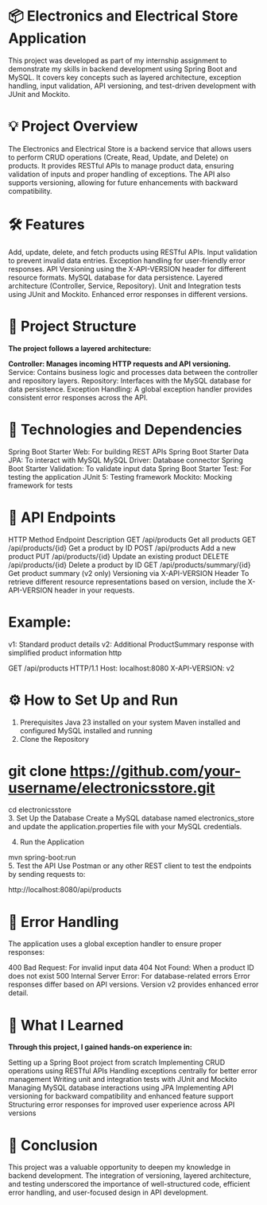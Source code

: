 # 📦 Electronics and Electrical Store Application
This project was developed as part of my internship assignment to demonstrate my skills in backend development using Spring Boot and MySQL.
 It covers key concepts such as layered architecture, exception handling, input validation, API versioning, 
 and test-driven development with JUnit and Mockito.

# 💡 Project Overview
The Electronics and Electrical Store is a backend service that allows users to perform CRUD operations 
(Create, Read, Update, and Delete) on products. It provides RESTful APIs to manage product data, 
ensuring validation of inputs and proper handling of exceptions. The API also supports versioning, 
allowing for future enhancements with backward compatibility.

 # 🛠️ Features
Add, update, delete, and fetch products using RESTful APIs.
Input validation to prevent invalid data entries.
Exception handling for user-friendly error responses.
API Versioning using the X-API-VERSION header for different resource formats.
MySQL database for data persistence.
Layered architecture (Controller, Service, Repository).
Unit and Integration tests using JUnit and Mockito.
Enhanced error responses in different versions.
# 📂 Project Structure
**The project follows a layered architecture:**
 
**Controller: Manages incoming HTTP requests and API versioning.**
Service: Contains business logic and processes data between the controller and repository layers.
Repository: Interfaces with the MySQL database for data persistence.
Exception Handling: A global exception handler provides consistent error responses across the API.

# 🔧 Technologies and Dependencies
Spring Boot Starter Web: For building REST APIs
Spring Boot Starter Data JPA: To interact with MySQL
MySQL Driver: Database connector
Spring Boot Starter Validation: To validate input data
Spring Boot Starter Test: For testing the application
JUnit 5: Testing framework
Mockito: Mocking framework for tests

# 📝 API Endpoints
HTTP Method	Endpoint	Description
GET	/api/products	Get all products
GET	/api/products/{id}	Get a product by ID
POST	/api/products	Add a new product
PUT	/api/products/{id}	Update an existing product
DELETE	/api/products/{id}	Delete a product by ID
GET	/api/products/summary/{id}	Get product summary (v2 only)
Versioning via X-API-VERSION Header
To retrieve different resource representations based on version, include the X-API-VERSION header in your requests.

# Example:

v1: Standard product details
v2: Additional ProductSummary response with simplified product information
http


GET /api/products HTTP/1.1
Host: localhost:8080
X-API-VERSION: v2
# ⚙️ How to Set Up and Run
1. Prerequisites
Java 23 installed on your system
Maven installed and configured
MySQL installed and running
2. Clone the Repository


# git clone https://github.com/your-username/electronicsstore.git  
cd electronicsstore  
3. Set Up the Database
Create a MySQL database named electronics_store and update the application.properties file with your MySQL credentials.

4. Run the Application

mvn spring-boot:run  
5. Test the API
Use Postman or any other REST client to test the endpoints by sending requests to:

http://localhost:8080/api/products

# 🧩 Error Handling
The application uses a global exception handler to ensure proper responses:

400 Bad Request: For invalid input data
404 Not Found: When a product ID does not exist
500 Internal Server Error: For database-related errors
Error responses differ based on API versions. Version v2 provides enhanced error detail.

# 🏁 What I Learned
**Through this project, I gained hands-on experience in:**

Setting up a Spring Boot project from scratch
Implementing CRUD operations using RESTful APIs
Handling exceptions centrally for better error management
Writing unit and integration tests with JUnit and Mockito
Managing MySQL database interactions using JPA
Implementing API versioning for backward compatibility and enhanced feature support
Structuring error responses for improved user experience across API versions
# 📢 Conclusion
This project was a valuable opportunity to deepen my knowledge in backend development. 
The integration of versioning, layered architecture, and testing underscored the importance of well-structured code, 
efficient error handling, and user-focused design in API development.